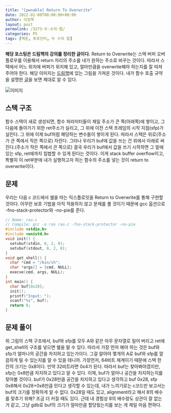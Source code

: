 ```yaml
---
title: "[pwnable] Return To Overwrite"
date: 2022-02-08T00:00:00+00:00
author: 이정목
layout: post
permalink: /3273-두-수의-합/
categories: PS
tags: [백준, 투포인터, 두 수의 합]
---
```


**해당 포스팅은 드림핵의 강의를 정리한 글이다.** Return to Overwrite는 스택 버퍼 오버플로우를 이용해서 return 자리의 주소를 내가 원하는 주소로 바꾸는 것이다. 따라서 스택에서 어느 위치에 버퍼가 위치해 있고, 얼마만큼을 overwrite해야 하는지를 잘 따져 주어야 한다. 해당 이미지는 [드림핵](https://dreamhack.io/learn/58#7)에 있는 그림을 가져온 것이다. 내가 함수 호출 규약을 설명한 [글](https://mok0102.github.io/호출-규약/)을 보면 제대로 알 수 있다.  

![이미지](https://kr.object.ncloudstorage.com/dreamhack-content/page/ba14b1d45d74d46ab7f84d20ec60a4806f9d42bb29d2fb6f434cf152d9b0a76c.png) 

## 스택 구조
함수 스택이 새로 생성되면, 함수 파라미터들이  제일 주소가 큰 쪽(아래쪽)에 쌓이고, 그 다음에 돌아가기 위한 ret주소가 실리고, 그 위에 이전 스택 프레임의 시작 지점(sfp)가 실린다. 그 위에 이제 buf처럼 해당하는 변수들이 쌓이게 된다. 따라서 스택은 위로(주소가 큰 쪽에서 작은 쪽으로) 자란다. 그러나 우리가 buf에 값을 쓰는 건 위에서 아래로 써진다.(주소가 작은 쪽에서 큰 쪽으로) 결국 우리가 buf에서 값을 쓰기 시작하면 그 밑에 있는 sfp, ret에까지 침범할 수 있게 된다는 것이다. 이게 stack buffer overflow이고, 특별히 이 ret부분에 내가 실행하고자 하는 함수의 주소를 넣는 것이 return to overwrite이다. 

## 문제
우리는 다음 c 코드에서 쉘을 따는 익스플로잇을 Return to Overwrite를 통해 구현할 것이다. 아무런 보호 기법을 아직 적용하지 않고 문제를 풀 것이기 때문에 gcc 옵션으로 -fno-stack-protector와 -no-pie를 준다.
```c
// Name: rao.c
// Compile: gcc -o rao rao.c -fno-stack-protector -no-pie
#include <stdio.h>
#include <unistd.h>
void init() {
  setvbuf(stdin, 0, 2, 0);
  setvbuf(stdout, 0, 2, 0);
}
void get_shell() {
  char *cmd = "/bin/sh";
  char *args[] = {cmd, NULL};
  execve(cmd, args, NULL);
}
int main() {
  char buf[0x28];
  init();
  printf("Input: ");
  scanf("%s", buf);
  return 0;
}
```

## 문제 풀이
위 그림의 스택 구조에서, buf와 sfp를 모두 A와 같은 아무 문자열로 밀어 버리고 ret에 get_shell의 구조를 넣으면 쉘을 딸 수 있다. 따라서 가장 먼저 해야 하는 것은 buf와 sfp가 얼마나의 공간을 차지하고 있는가이다. 그걸 알아야 몇개의 A로 buf와 sfp를 깔끔하게 밀 수 있는지를 알 수 있을 테니까. 가장먼저, 64비트 체계이기 때문에 스택 한 칸의 크기는 0x8이다. 만약 32비트라면 0x4가 된다. 따라서 buf는 찾아봐야겠지만, sfp는 0x8만큼 차지하고 있다고 알 수 있다. 
이제, buf가 얼마나 공간을 차지하는지를 찾아볼 것이다. buf가 0x28만큼 공간을 차지하고 있다고 생각하고 buf 0x28, sfp 0x8해서 0x28+0x8만큼 민다고 생각할 수 있는데, 내가 느끼기로는 c코드만 보고서는 buf의 크기를 정확하게 알 수 없다. 0x28일 때도 있고, alignment라고 해서 8의 배수를 맞추기 위해? 조금 더 커질 때도 있다. 근데 내 경험상 8의 배수랑도 상관이 잘 없는 거 같고, 그냥 gdb로 buf의 크기가 얼마만큼 할당됬는지를 보는 게 제일 마음 편하다. 